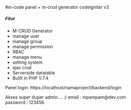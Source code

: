 #m-code panel + m-crud generator codeigniter v3
<h5>Fitur</h5>
<ul>
<li>M-CRUD Generator</li>
<li>manage user</li>
<li>manage group</li>
<li>manage permission</li>
<li>RBAC</li>
<li>manage menu</li>
<li>setting system</li>
<li>ajax crud</li>
<li>Serverside datatable</li>
<li>Bulilt in PHP V.7.4</li>
</ul>


<p>Panel login: https://localhost/namaproject/backend/login</p>
Akses super duper admin.... :)
email : mpampam@dev.com</br>
password : 123456

